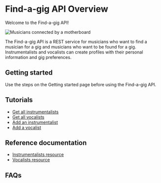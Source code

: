 # Find-a-gig API Overview

Welcome to the Find-a-gig API!

![Musicians connected by a motherboard](find-a-gig-img.jpg)

The Find-a-gig API is a REST service for musicians who want to find a musician for a gig and musicians who want to be found for a gig. Instrumentalists and vocalists can create profiles with their personal information and gig preferences. 

## Getting started

Use the steps on the Getting started page before using the Find-a-gig API.

## Tutorials

* [Get all instrumentalists](get-all-instrumentalists.md)
* [Get all vocalists](get-all-vocalists.md)
* [Add an instrumentalist](add-an-instrumentalist.md)
* [Add a vocalist](add-a-vocalist.md)

## Reference documentation

* [Instrumentalists resource](instrumentalists.md)
* [Vocalists resource](vocalists.md)

## FAQs